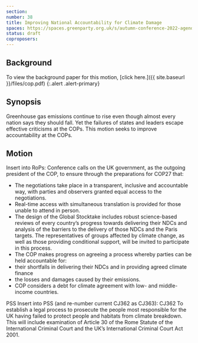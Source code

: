```yaml
---
section:
number: 38
title: Improving National Accountability for Climate Damage
spaces: https://spaces.greenparty.org.uk/s/autumn-conference-2022-agenda-forum/?contentId=97884
status: draft
coproposers:
---
```

## Background
To view the background paper for this motion, [click here.]({{ site.baseurl }}/files/cop.pdf)
{:.alert .alert-primary}

## Synopsis
Greenhouse gas emissions continue to rise even though almost every nation says they should fall. Yet the failures of states and leaders escape effective criticisms at the COPs. This motion seeks to improve accountability at the COPs.

## Motion
Insert into RoPs:
Conference calls on the UK government, as the outgoing president of the COP, to ensure through the preparations for COP27 that:
*	The negotiations take place in a transparent, inclusive and accountable way, with parties and observers granted equal access to the negotiations.
*	Real-time access with simultaneous translation is provided for those unable to attend in person.
*	The design of the Global Stocktake includes robust science-based reviews of every country’s progress towards delivering their NDCs and analysis of the barriers to the delivery of those NDCs and the Paris targets. The representatives of groups affected by climate change, as well as those providing conditional support, will be invited to participate in this process.
*	The COP makes progress on agreeing a process whereby parties can be held accountable for:
*	their shortfalls in delivering their NDCs and in providing agreed climate finance
*	the losses and damages caused by their emissions.
*	COP considers a debt for climate agreement with low- and middle-income countries.

PSS
Insert into PSS (and re-number current CJ362 as CJ363):
CJ362 To establish a legal process to prosecute the people most responsible for the UK having failed to protect people and habitats from climate breakdown. This will include examination of Article 30 of the Rome Statute of the International Criminal Court and the UK’s International Criminal Court Act 2001.
